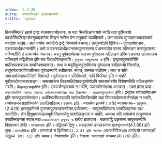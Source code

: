 ```yaml
---
index:  2.4.26
sutra:  कपरवल्लिङ्गं द्वन्द्वतत्पुरुषयोः।
vritti:  nyasa
---
```


किमर्थमिदम्? इहायं द्वन्द्वः रुआवपदार्थप्रधानः, स यदा भिन्नलिङ्गवयवो भवति तदा पूर्वोत्तरयोः पदयोर्भिन्नलिङ्गयोरनुग्राहकमेकं लिङ्गं नास्ति येन समुदायो व्यपदिश्यते। उभाभ्याञ्च युगपदसम्भवादशक्यो व्यपदेशः कर्तृम्। अतः पर्यायः स्यादिति द्वन्द्वे नियमार्थं वचनम्। तत्पुरुषोऽपि द्विविधः-- पूर्वपदार्थप्रधानः, उत्तरपदार्थप्रधानश्चेति। ततो य उत्तरपदार्थप्रधानस्तत्पुरुषस्तस्य प्रधानत्वादेव परस्य यल्लिङगं तत्समुदायस्य भविष्यतीति तं प्रत्यनर्थकं वचनम्। यस्तु पूर्वपदार्थप्रधानस्तस्य पूर्वपदस्य यल्लिङ्गं तस्मिन् प्रसक्त उत्तरपदस्य यल्लिङ्गं तद्विधीयत इति तत्र विध्यर्थमेतद्भवति। `द्वन्द्वस्य तत्पुरुषस्य च` इति। द्वन्द्वतत्पुरुषयोरिति षष्ठीयपरशब्दस्य सम्बन्धिशब्दत्वात्। तथा च मयूरीकुक्कुटावित्यत्र पूर्वपदस्य स्त्रीप्रत्ययो निवत्र्तेत, तत्पुरुषेऽप्यर्थपिप्पलीत्यत्र पूर्वपदस्यापि स्त्रीप्रत्ययः स्यात्; तस्मात षष्ठीयम्। तथा च सति समासार्थस्यायमतिदेशो विज्ञायते। पूर्वपद्सय न प्रतिषिध्यते; नापि विधीयत इति न भवति पूर्वोक्तदोषावसरप्रसङ्गः। समासार्थस्य लिङ्गातिदेशादनुप्रयोगोऽपि समासार्थस्यैव विशेषणमिति तल्लिङ्गमेव भवति। क`कुक्कुटमयूर्याविमे` इति। उपसर्जनह्यस्वत्वं न भवति, उपसर्जनसंज्ञाया अभावात्। उक्तं ह्रेतत् प्राक्-- `उपसर्जनमिति महत्याः संज्ञायाः प्रयोजनमन्वर्थसंज्ञा यथा विज्ञायेत-- अप्रधानमुपसर्जनम्` इति। द्वन्द्वश्च सर्वपदार्थप्रधान इति नास्त्युपसर्जनसंज्ञा। अर्धपिप्पलीत्यादावपि सत्येकविभक्तियोगे यथा पिप्पल्यादेरुपसर्जनसंज्ञा न भवति, तथोपसर्जनसंज्ञाविधावेव तत्प्रतिपादितम्। 
`वक्तव्यः` इति। व्याख्येय इत्यर्थः। तत्रेदं व्याख्यानम्-- `तत्पुरुषः` (2.4.19) इत्यनुवर्तमाने पुनस्तत्पुरुषग्रहणस्यैतत् प्रयोजनम्-- तत्पुरुषविशेषस्य परवल्लिङ्गता यथा स्यादिति। तेन द्विगुप्राप्तापन्नलम्पूर्वगतिसमासेषु परवल्लिङ्गता न भवति; अन्यथा यदि सर्वस्थेयं तत्पुरुषस्य परवल्लिङ्गता स्यात् तदा `परकवल्लिङ्गं द्वन्द्वस्य च` इत्येवं ब्राऊयात्। चकाराद्धि प्रकृतस्य तत्पुरुषस्येति विज्ञास्यत एवेति। `पञ्चकपालः` इति। तद्धितार्थे द्विगुः। संस्कृतार्थ उत्पन्नस्याणः `द्विगोर्लुगनपत्ये`(4.1.88) इति लुक्। `प्राप्तजीविकः` इति। प्राप्तापन्ने च द्वितीयया` (2.2.4) इति समासः। `अलञ्जीविकः` इति। `पर्यादयो ग्लानाद्यर्थे चतुथ्र्या` (वा। ९३) इति समासः। निष्कौशाम्बिः` इति। `निरादयः क्रान्ताद्यर्थे पञ्चम्या` (वा।९४) इति॥
